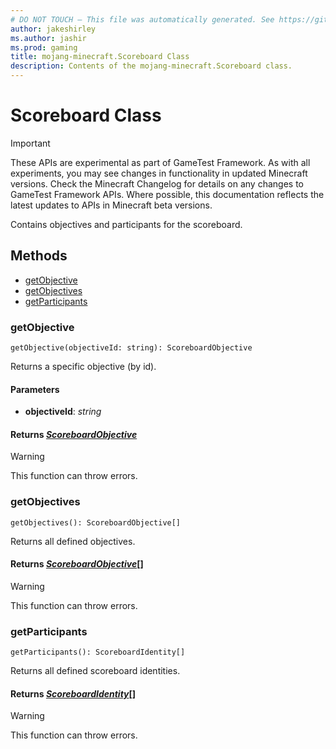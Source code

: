 ```yaml
---
# DO NOT TOUCH — This file was automatically generated. See https://github.com/Mojang/MinecraftScriptingApiDocsGenerator to modify descriptions, examples, etc.
author: jakeshirley
ms.author: jashir
ms.prod: gaming
title: mojang-minecraft.Scoreboard Class
description: Contents of the mojang-minecraft.Scoreboard class.
---
```

# Scoreboard Class
>[!IMPORTANT]
>These APIs are experimental as part of GameTest Framework. As with all experiments, you may see changes in functionality in updated Minecraft versions. Check the Minecraft Changelog for details on any changes to GameTest Framework APIs. Where possible, this documentation reflects the latest updates to APIs in Minecraft beta versions.

Contains objectives and participants for the scoreboard.

## Methods
- [getObjective](#getobjective)
- [getObjectives](#getobjectives)
- [getParticipants](#getparticipants)
  
### **getObjective**
`
getObjective(objectiveId: string): ScoreboardObjective
`

Returns a specific objective (by id).
#### **Parameters**
- **objectiveId**: *string*

#### **Returns** [*ScoreboardObjective*](ScoreboardObjective.md)
> [!WARNING]
> This function can throw errors.
### **getObjectives**
`
getObjectives(): ScoreboardObjective[]
`

Returns all defined objectives.

#### **Returns** [*ScoreboardObjective*](ScoreboardObjective.md)[]
> [!WARNING]
> This function can throw errors.
### **getParticipants**
`
getParticipants(): ScoreboardIdentity[]
`

Returns all defined scoreboard identities.

#### **Returns** [*ScoreboardIdentity*](ScoreboardIdentity.md)[]
> [!WARNING]
> This function can throw errors.
